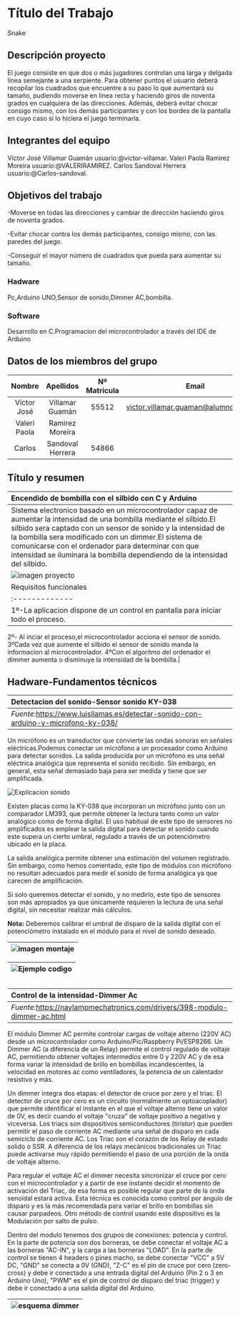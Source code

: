 ﻿# Título del Trabajo
 Snake
## Descripción proyecto
El juego consiste en que dos o más jugadores controlan una larga y delgada línea semejante a una serpiente. Para obtener puntos el usuario deberá recopilar los cuadrados que encuentre a su paso lo que aumentará su tamaño, pudiendo moverse en línea recta y haciendo giros de noventa grados en cualquiera de las direcciones. Además, deberá evitar chocar consigo mismo, con los demás participantes y con los bordes de la pantalla en cuyo caso si lo hiciera el juego terminaría.

## Integrantes del equipo

Víctor José Villamar Guamán  usuario:@victor-villamar.
Valeri Paola Ramirez Moreira usuario:@VALERIRAMIREZ.
Carlos Sandoval Herrera usuario:@Carlos-sandoval.

## Objetivos del trabajo
-Moverse en todas las direcciones y cambiar de dirección haciendo giros de noventa grados.<p>
-Evitar chocar contra los demás participantes, consigo mismo, con las paredes del juego.<p>
-Conseguir el mayor número de cuadrados que pueda para aumentar su tamaño.<p>
### Hadware
Pc,Arduino UNO,Sensor de sonido,Dimmer AC,bombilla.
### Software
Desarrollo en C.Programacion del microcontrolador a través del IDE de Arduino

## Datos de los miembros del grupo
|Nombre|Apellidos|Nº Matricula|Email|
| :-------------: | :-------------: |:-------------: |:-------------: |
|Víctor José|Villamar Guamán|55512|victor.villamar.guaman@alumnos.upm.es|
|Valeri Paola|Ramirez Moreira|     |                                     |
|Carlos|Sandoval Herrera|54866|                                     |

## Título y resumen

|Encendido de bombilla con el silbido con C y Arduino|
| :------------- |
|Sistema electronico basado en un microcontrolador capaz de aumentar la intensidad de una bombilla mediante el silbido.El silbido sera captado con un sensor de sonido y la intensidad de la bombilla sera modificado con un dimmer.El sistema de comunicarse con el ordenador para determinar con que intensidad se iluminara la bombilla dependiendo de la intensidad del silbido.|
|![imagen proyecto](https://i.imgur.com/vqvOgMz.png)|
|Requisitos funcionales|
| :------------- |
|1º-La aplicacion dispone de un control en pantalla para iniciar todo el proceso.
2º- Al inciar el proceso,el microcontrolador acciona el sensor de sonido.
3ºCada vez que aumente el silbido el sensor de sonido manda la informacion al microcontrolador.
4ºCon el algoritmo del ordenador el dimmer aumenta o disminuye la intensidad de la bombilla.|

## Hadware-Fundamentos técnicos
|Detectacion del sonido-Sensor sonido KY-038|
| :------------- |
|*Fuente*:https://www.luisllamas.es/detectar-sonido-con-arduino-y-microfono-ky-038/|

Un micrófono es un transductor que convierte las ondas sonoras en señales eléctricas.Podemos conectar un micrófono a un procesador como Arduino para detectar sonidos.
La salida producida por un micrófono es una señal eléctrica analógica que representa el sonido recibido. Sin embargo, en general, esta señal demasiado baja para ser medida y tiene que ser amplificada.<p>

![Explicacion sonido](https://www.luisllamas.es/wp-content/uploads/2016/11/arduino-microfono-ky-038-funcionamiento.png)
<p>

Existen placas como la KY-038 que incorporan un micrófono junto con un comparador LM393, que permite obtener la lectura tanto como un valor analógico como de forma digital.
El uso habitual de este tipo de sensores no amplificados es emplear la salida digital para detectar el sonido cuando este supera un cierto umbral, regulado a través de un potenciómetro ubicado en la placa.

La salida analógica permite obtener una estimación del volumen registrado. Sin embargo, como hemos comentado, este tipo de módulos con micrófono no resultan adecuados para medir el sonido de forma analógica ya que carecen de amplificación.

Si solo queremos detectar el sonido, y no medirlo, este tipo de sensores son más apropiados ya que únicamente requieren la lectura de una señal digital, sin necesitar realizar más cálculos.<p>
**Nota:** Deberemos calibrar el umbral de disparo de la salida digital con el potenciómetro instalado en el módulo para el nivel de sonido deseado.
<p>

|![ imagen montaje](https://encrypted-tbn0.gstatic.com/images?q=tbn%3AANd9GcRXftg4hnegt06hcipBUXK0vM8lgM-AMga9sbdmuGoYmGfUgmOu)|
| :------------- |


|![Ejemplo codigo](http://cursoarduino.proserquisa.com/wp-content/uploads/2016/10/28-02.png)|
| :------------- |

##
|Control de la intensidad-Dimmer Ac|
| :------------- |
|*Fuente*:https://naylampmechatronics.com/drivers/398-modulo-dimmer-ac.html|

El módulo Dimmer AC permite controlar cargas de voltaje alterno (220V AC) desde un microcontrolador como Arduino/Pic/Raspberry Pi/ESP8266. Un Dimmer AC (a diferencia de un Relay) permite el control regulado de voltaje AC, permitiendo obtener voltajes intermedios entre 0 y 220V AC y de esa forma variar la intensidad de brillo en bombillas incandescentes, la velocidad en motores ac como ventiladores, la potencia de un calentador resistivo y más.

Un dimmer integra dos etapas: el detector de cruce por zero y el triac. El detector de cruce por cero es un circuito (normalmente un optoacoplador) que permite identificar el instante en el que el voltaje alterno tiene un valor de 0V, es decir cuando el voltaje "cruza" de voltaje positivo a negativo y viceversa. Los triacs son dispositivos semiconductores (tiristor) que pueden permitir el paso de corriente AC mediante una señal de disparo en cada semiciclo de corriente AC. Los Triac son el corazón de los Relay de estado solido o SSR. A diferencia de los relays mecánicos tradicionales un Triac puede activarse muy rápido permitiendo el paso de una porción de la onda de voltaje alterno.

Para regular el voltaje AC el dimmer necesita sincronizar el cruce por cero con el microcontrolador y a partir de ese instante decidir el momento de activación del Triac, de esa forma es posible regular que parte de la onda senoidal estará activa. Esta técnica es conocida como control por ángulo de disparo y es la más recomendada para variar el brillo en bombillas sin causar parpadeos. Otro método de control usando este dispositivo es la Modulación por salto de pulso.

Dentro del modulo tenemos dos grupos de conexiones: potencia y control. En la parte de potencia son dos borneras, se debe conectar el voltaje AC a las borneras "AC-IN", y la carga a las borneras "LOAD". En la parte de control se tienen 4 headers o pines macho, se debe conectar "VCC" a 5V DC, "GND" se conecta a 0V (GND), "Z-C" es el pin de cruce por cero (zero-cross) y debe ir conectado a una entrada digital del Arduino (Pin 2 o 3 en Arduino Uno), "PWM" es el pin de control de disparo del triac (trigger) y debe ir conectado a una salida digital del Arduino.

|![esquema dimmer](http://s020.radikal.ru/i706/1604/ab/8ea593ac010d.png)|
| :------------- |



